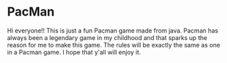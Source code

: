 # PacMan
Hi everyone!! This is just a fun Pacman game made from java. Pacman has always been a legendary game in my childhood and that sparks up the reason for me to make this game. The rules will be exactly the same as one in a Pacman game. I hope that y'all will enjoy it.
